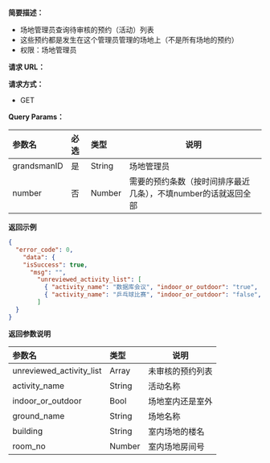 **简要描述：**

- 场地管理员查询待审核的预约（活动）列表
- 这些预约都是发生在这个管理员管理的场地上（不是所有场地的预约）
- 权限：场地管理员

**请求 URL：**



**请求方式：**

- GET

**Query Params：**

| 参数名    | 必选 | 类型   | 说明    |
| :-------- | :--- | :----- | ------- |
| grandsmanID  | 是   | String | 场地管理员 |
| number  | 否   | Number | 需要的预约条数（按时间排序最近几条），不填number的话就返回全部  |

**返回示例**

```json
{
  "error_code": 0,
    "data": {
    "isSuccess": true,
      "msg": "",
        "unreviewed_activity_list": [
          { "activity_name": "数据库会议", "indoor_or_outdoor": "true", "ground_name": "广楼101", "building": "广楼", "room_no": "101" },
          { "activity_name": "乒乓球比赛", "indoor_or_outdoor": "false", "ground_name": "乒乓球场", "building": null, "room_no": null }
        ]
  }
}
```

**返回参数说明**

| 参数名      | 类型    | 说明                           |
| :---------- | :------ | ------------------------------ |
| unreviewed_activity_list| Array   | 未审核的预约列表      |
| activity_name    | String  | 活动名称                       |
|indoor_or_outdoor|Bool|场地室内还是室外|
|ground_name|String|场地名称|
| building      | String  | 室内场地的楼名                     |
|room_no|Number|室内场地房间号|

